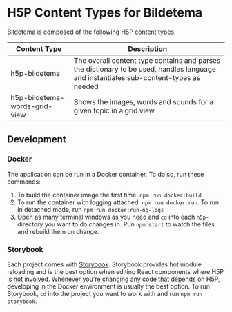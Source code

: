 # H5P Content Types for Bildetema

Bildetema is composed of the following H5P content types.

| Content Type                  | Description                                                                                                                           |
| ----------------------------- | ------------------------------------------------------------------------------------------------------------------------------------- |
| h5p-bildetema                 | The overall content type contains and parses the dictionary to be used, handles language and instantiates sub-content-types as needed |
| h5p-bildetema-words-grid-view | Shows the images, words and sounds for a given topic in a grid view                                                                   |

## Development

### Docker

The application can be run in a Docker container. To do so, run these commands:

1. To build the container image the first time: `npm run docker:build`
1. To run the container with logging attached: `npm run docker:run`. To run in detached mode, run `npm run docker:run-no-logs`
1. Open as many terminal windows as you need and `cd` into each `h5p-` directory you want to do changes in. Run `npm start` to watch the files and rebuild them on change.

### Storybook

Each project comes with [Storybook](https://storybook.js.org). Storybook provides hot module reloading and is the best option when editing React components where H5P is not involved. Whenever you're changing any code that depends on H5P, developing in the Docker environment is usually the best option. To run Storybook, `cd` into the project you want to work with and run `npm run storybook`.
